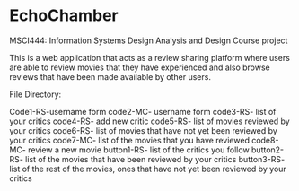 # EchoChamber

MSCI444: Information Systems Design Analysis and Design
Course project 

This is a web application that acts as a review sharing platform where users are able to review movies that they have experienced and also browse reviews that have been made available by other users. 

 
File Directory:

Code1-RS-username form 
code2-MC- username form
code3-RS- list of your critics
code4-RS- add new critic
code5-RS- list of movies reviewed by your critics
code6-RS- list of movies that have not yet been reviewed by your critics
code7-MC- list of the movies that you have reviewed
code8-MC- review a new movie
button1-RS- list of the critics you follow
button2-RS- list of the movies that have been reviewed by your critics
button3-RS- list of the rest of the movies, ones that have not yet been reviewed by your critics
